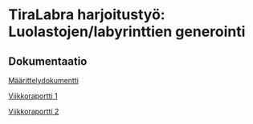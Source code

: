 # TiraLabra harjoitustyö: Luolastojen/labyrinttien generointi


## Dokumentaatio

[Määrittelydokumentti](https://github.com/ilrm123/tiralabra-harjoitustyo/blob/main/dokumentaatio/maarittelydokumentti.md)

[Viikkoraportti 1](https://github.com/ilrm123/tiralabra-harjoitustyo/blob/main/dokumentaatio/viikkoraportti_1.md)

[Viikkoraportti 2](https://github.com/ilrm123/tiralabra-harjoitustyo/blob/main/dokumentaatio/viikkoraportti_2.md)

